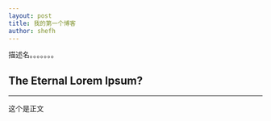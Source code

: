 ```yaml
---
layout: post
title: 我的第一个博客
author: shefh
---
```


描述名。。。。。。。

## The Eternal Lorem Ipsum? 
-----

这个是正文

